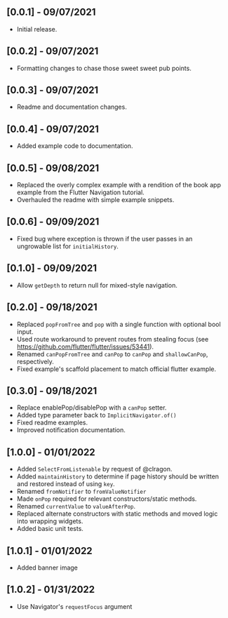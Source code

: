 ## [0.0.1] - 09/07/2021

* Initial release.

## [0.0.2] - 09/07/2021

* Formatting changes to chase those sweet sweet pub points.

## [0.0.3] - 09/07/2021

* Readme and documentation changes.

## [0.0.4] - 09/07/2021

* Added example code to documentation.

## [0.0.5] - 09/08/2021

* Replaced the overly complex example with a rendition of the book app example from the Flutter Navigation tutorial.
* Overhauled the readme with simple example snippets.

## [0.0.6] - 09/09/2021

* Fixed bug where exception is thrown if the user passes in an ungrowable list for `initialHistory`.

## [0.1.0] - 09/09/2021

* Allow `getDepth` to return null for mixed-style navigation.

## [0.2.0] - 09/18/2021

* Replaced `popFromTree` and `pop` with a single function with optional bool input.
* Used route workaround to prevent routes from stealing focus (see https://github.com/flutter/flutter/issues/53441).
* Renamed `canPopFromTree` and `canPop` to `canPop` and `shallowCanPop`, respectively.
* Fixed example's scaffold placement to match official flutter example.


## [0.3.0] - 09/18/2021

* Replace enablePop/disablePop with a `canPop` setter.
* Added type parameter back to `ImplicitNavigator.of()`
* Fixed readme examples.
* Improved notification documentation.


## [1.0.0] - 01/01/2022

* Added `SelectFromListenable` by request of @clragon.
* Added `maintainHistory` to determine if page history should be written and restored instead of using `key`.
* Renamed `fromNotifier` to `fromValueNotifier`
* Made `onPop` required for relevant constructors/static methods.
* Renamed `currentValue` to `valueAfterPop`.
* Replaced alternate constructors with static methods and moved logic into wrapping widgets.
* Added basic unit tests.

## [1.0.1] - 01/01/2022

* Added banner image

## [1.0.2] - 01/31/2022

* Use Navigator's `requestFocus` argument
